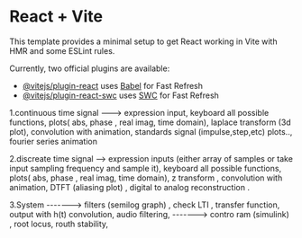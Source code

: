 # React + Vite

This template provides a minimal setup to get React working in Vite with HMR and some ESLint rules.

Currently, two official plugins are available:

- [@vitejs/plugin-react](https://github.com/vitejs/vite-plugin-react/blob/main/packages/plugin-react/README.md) uses [Babel](https://babeljs.io/) for Fast Refresh
- [@vitejs/plugin-react-swc](https://github.com/vitejs/vite-plugin-react-swc) uses [SWC](https://swc.rs/) for Fast Refresh


1.continuous time signal
---> expression input, keyboard all possible functions, plots( abs, phase , real imag, time domain), laplace transform (3d plot), convolution with animation, standards signal (impulse,step,etc) plots.., fourier series animation

2.discreate time signal
--> expression inputs (either array of samples or take input sampling frequency and sample it), keyboard all possible functions, plots( abs, phase , real imag, time domain), z transform , convolution with animation, DTFT (aliasing plot) ,
digital to analog reconstruction . 

3.System 
-------> filters (semilog graph) , check LTI , transfer function, output with h(t) convolution, audio filtering,
-------> contro ram (simulink) , root locus, routh stability, 